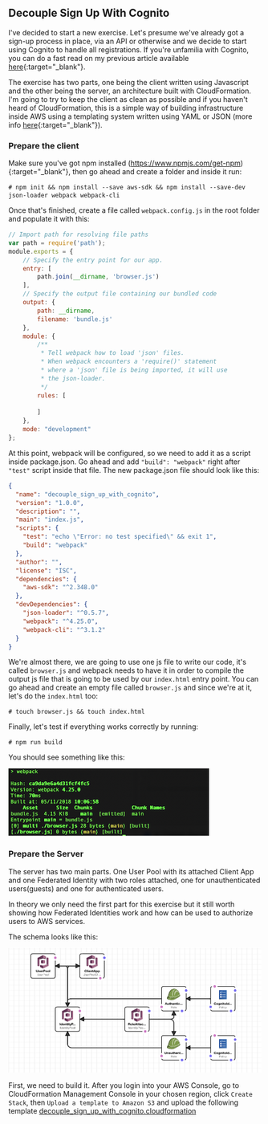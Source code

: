 ## Decouple Sign Up With Cognito
I've decided to start a new exercise. Let's presume we've already got a sign-up process in place, via an API or otherwise 
and we decide to start using Cognito to handle all registrations. If you're unfamilia with Cognito, you can do a fast read
on my previous article available [here](cognito_introduction.md){:target="_blank"}.

The exercise has two parts, one being the client written using Javascript and the other being the server, an architecture built with CloudFormation. I'm going to try to keep the client as clean as possible and if you haven't heard of CloudFormation, this is a simple way of building infrastructure inside AWS using a templating system written using YAML or JSON (more info [here](https://aws.amazon.com/cloudformation/){:target="_blank"}). 

### Prepare the client
Make sure you've got npm installed (https://www.npmjs.com/get-npm){:target="_blank"}, then go ahead and create a folder and inside it run:
```
# npm init && npm install --save aws-sdk && npm install --save-dev json-loader webpack webpack-cli 
```
Once that's finished, create a file called `webpack.config.js` in the root folder and populate it with this:
```javascript
// Import path for resolving file paths
var path = require('path');
module.exports = {
    // Specify the entry point for our app.
    entry: [
        path.join(__dirname, 'browser.js')
    ],
    // Specify the output file containing our bundled code
    output: {
        path: __dirname,
        filename: 'bundle.js'
    },
    module: {
        /**
         * Tell webpack how to load 'json' files.
         * When webpack encounters a 'require()' statement
         * where a 'json' file is being imported, it will use
         * the json-loader.
         */
        rules: [

        ]
    },
    mode: "development"
};
```
At this point, webpack will be configured, so we need to add it as a script inside package.json. Go ahead and add `"build": "webpack"` right after `"test"` script inside that file. The new package.json file should look like this:

```json
{
  "name": "decouple_sign_up_with_cognito",
  "version": "1.0.0",
  "description": "",
  "main": "index.js",
  "scripts": {
    "test": "echo \"Error: no test specified\" && exit 1",
    "build": "webpack"
  },
  "author": "",
  "license": "ISC",
  "dependencies": {
    "aws-sdk": "^2.348.0"
  },
  "devDependencies": {
    "json-loader": "^0.5.7",
    "webpack": "^4.25.0",
    "webpack-cli": "^3.1.2"
  }
}

```

We're almost there, we are going to use one js file to write our code, it's called `browser.js` and webpack needs to have it in order to compile the output js file that is going to be used by our `index.html` entry point. You can go ahead and create an empty file called `browser.js` and since we're at it, let's do the `index.html` too:
``` 
# touch browser.js && touch index.html 
```
Finally, let's test if everything works correctly by running:
```
# npm run build
```
You should see something like this:

![](assets/img/decouple_sign_up_with_cognito/1.png)

### Prepare the Server
The server has two main parts. One User Pool with its attached Client App and one Federated Identity with two roles attached, one for unauthenticated users(guests) and one for authenticated users.

In theory we only need the first part for this exercise but it still worth showing how Federated Identities work and how can be used to authorize users to AWS services. 

The schema looks like this:

![](assets/img/decouple_sign_up_with_cognito/2.png)

First, we need to build it. After you login into your AWS Console, go to CloudFormation Management Console in your chosen region, click `Create Stack`, then `Upload a template to Amazon S3` and upload the following template <a href="assets/download/decouple_sign_up_with_cognito.cloudformation" download>decouple_sign_up_with_cognito.cloudformation</a>
